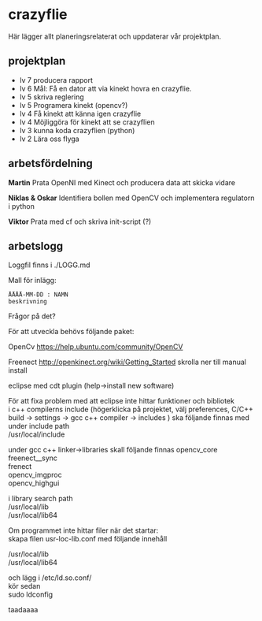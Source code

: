 crazyflie
=========
Här lägger allt planeringsrelaterat och uppdaterar vår projektplan.

projektplan
-----------

- lv 7 producera rapport
- lv 6 Mål: Få en dator att via kinekt hovra en crazyflie.
- lv 5 skriva reglering
- lv 5 Programera kinekt (opencv?)
- lv 4 Få kinekt att känna igen crazyflie
- lv 4 Möjliggöra för kinekt att se crazyflien
- lv 3 kunna koda crazyflien (python)
- lv 2 Lära oss flyga

arbetsfördelning
----------------
__Martin__
Prata OpenNI med Kinect och producera data att skicka vidare

__Niklas & Oskar__
Identifiera bollen med OpenCV och implementera regulatorn i python

__Viktor__
Prata med cf och skriva init-script (?)

arbetslogg
----------
Loggfil finns i ./LOGG.md

Mall för inlägg:

    ÅÅÅÅ-MM-DD : NAMN
    beskrivning

Frågor på det?


För att utveckla behövs följande paket:

OpenCv  https://help.ubuntu.com/community/OpenCV  

Freenect  http://openkinect.org/wiki/Getting_Started    skrolla ner till manual install  

eclipse med cdt plugin (help->install new software)  


För att fixa problem med att eclipse inte hittar funktioner och bibliotek  
i c++ compilerns include (högerklicka på projektet, välj preferences, C/C++ build -> settings -> gcc c++ compiler -> includes ) ska följande finnas med under include path  
/usr/local/include  

under gcc c++ linker->libraries skall följande finnas
opencv_core  
freenect__sync  
frenect  
opencv_imgproc  
opencv_highgui  

i library search path  
/usr/local/lib  
/usr/local/lib64  



Om programmet inte hittar filer när det startar:  
skapa filen usr-loc-lib.conf med följande innehåll  

/usr/local/lib  
/usr/local/lib64  

och lägg i /etc/ld.so.conf/  
kör sedan   
sudo ldconfig  


taadaaaa
